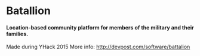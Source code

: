 # Batallion
#### Location-based community platform for members of the military and their families.
Made during YHack 2015
More info: http://devpost.com/software/battalion
